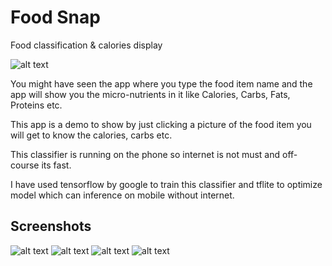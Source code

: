 # Food Snap
Food classification &amp; calories display

![alt text](https://github.com/RohitTheBoss007/FoodSnapAndroid/blob/master/demo-gif.gif)

You might have seen the app where you type the food item name and the app will show you the micro-nutrients in it like Calories, Carbs, Fats, Proteins etc.

This app is a demo to show by just clicking a picture of the food item you will get to know the calories, carbs etc.

This classifier is running on the phone so internet is not must and off-course its fast.

I have used tensorflow by google to train this classifier and tflite to optimize model which can inference on mobile without internet.


## Screenshots

![alt text](https://github.com/RohitTheBoss007/FoodSnapAndroid/blob/master/app/assets/1-IMG_5054.png)
![alt text](https://github.com/RohitTheBoss007/FoodSnapAndroid/blob/master/app/assets/2-IMG_5043.png)
![alt text](https://github.com/RohitTheBoss007/FoodSnapAndroid/blob/master/app/assets/3-IMG_5052.png)
![alt text](https://github.com/RohitTheBoss007/FoodSnapAndroid/blob/master/app/assets/4-IMG_5053.png)
